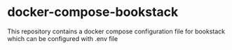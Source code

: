 # docker-compose-bookstack
This repository contains a docker compose configuration file for bookstack which can be configured with .env file
